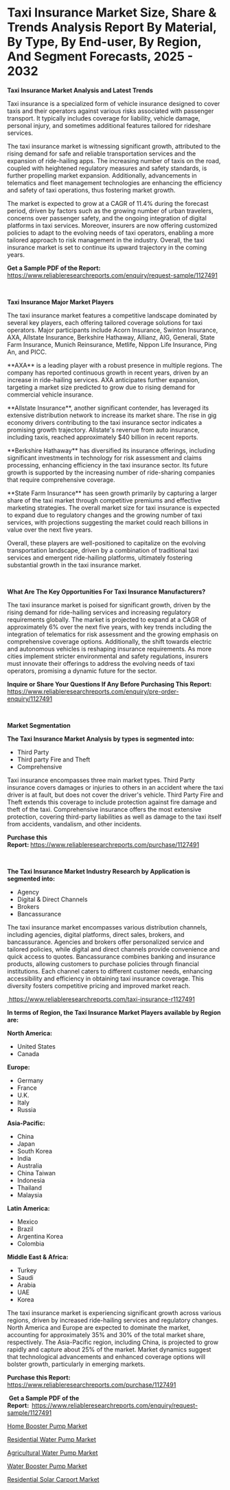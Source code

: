<p><h1>Taxi Insurance Market Size, Share & Trends Analysis Report By Material, By Type, By End-user, By Region, And Segment Forecasts, 2025 - 2032</h1></p><p><strong>Taxi Insurance Market Analysis and Latest Trends</strong></p>
<p><p>Taxi insurance is a specialized form of vehicle insurance designed to cover taxis and their operators against various risks associated with passenger transport. It typically includes coverage for liability, vehicle damage, personal injury, and sometimes additional features tailored for rideshare services.</p><p>The taxi insurance market is witnessing significant growth, attributed to the rising demand for safe and reliable transportation services and the expansion of ride-hailing apps. The increasing number of taxis on the road, coupled with heightened regulatory measures and safety standards, is further propelling market expansion. Additionally, advancements in telematics and fleet management technologies are enhancing the efficiency and safety of taxi operations, thus fostering market growth.</p><p>The market is expected to grow at a CAGR of 11.4% during the forecast period, driven by factors such as the growing number of urban travelers, concerns over passenger safety, and the ongoing integration of digital platforms in taxi services. Moreover, insurers are now offering customized policies to adapt to the evolving needs of taxi operators, enabling a more tailored approach to risk management in the industry. Overall, the taxi insurance market is set to continue its upward trajectory in the coming years.</p></p>
<p><strong>Get a Sample PDF of the Report:&nbsp;</strong> <a href="https://www.reliableresearchreports.com/enquiry/request-sample/1127491?utm_campaign=13&utm_medium=2&utm_source=Github&utm_content=ia&utm_term=06032025&utm_id=taxi-insurance">https://www.reliableresearchreports.com/enquiry/request-sample/1127491</a></p>
<p>&nbsp;</p>
<p><strong>Taxi Insurance Major Market Players</strong></p>
<p><p>The taxi insurance market features a competitive landscape dominated by several key players, each offering tailored coverage solutions for taxi operators. Major participants include Acorn Insurance, Swinton Insurance, AXA, Allstate Insurance, Berkshire Hathaway, Allianz, AIG, Generali, State Farm Insurance, Munich Reinsurance, Metlife, Nippon Life Insurance, Ping An, and PICC.</p><p>**AXA** is a leading player with a robust presence in multiple regions. The company has reported continuous growth in recent years, driven by an increase in ride-hailing services. AXA anticipates further expansion, targeting a market size predicted to grow due to rising demand for commercial vehicle insurance.</p><p>**Allstate Insurance**, another significant contender, has leveraged its extensive distribution network to increase its market share. The rise in gig economy drivers contributing to the taxi insurance sector indicates a promising growth trajectory. Allstate's revenue from auto insurance, including taxis, reached approximately $40 billion in recent reports.</p><p>**Berkshire Hathaway** has diversified its insurance offerings, including significant investments in technology for risk assessment and claims processing, enhancing efficiency in the taxi insurance sector. Its future growth is supported by the increasing number of ride-sharing companies that require comprehensive coverage.</p><p>**State Farm Insurance** has seen growth primarily by capturing a larger share of the taxi market through competitive premiums and effective marketing strategies. The overall market size for taxi insurance is expected to expand due to regulatory changes and the growing number of taxi services, with projections suggesting the market could reach billions in value over the next five years.</p><p>Overall, these players are well-positioned to capitalize on the evolving transportation landscape, driven by a combination of traditional taxi services and emergent ride-hailing platforms, ultimately fostering substantial growth in the taxi insurance market.</p></p>
<p>&nbsp;</p>
<p><strong>What Are The Key Opportunities For Taxi Insurance Manufacturers?</strong></p>
<p><p>The taxi insurance market is poised for significant growth, driven by the rising demand for ride-hailing services and increasing regulatory requirements globally. The market is projected to expand at a CAGR of approximately 6% over the next five years, with key trends including the integration of telematics for risk assessment and the growing emphasis on comprehensive coverage options. Additionally, the shift towards electric and autonomous vehicles is reshaping insurance requirements. As more cities implement stricter environmental and safety regulations, insurers must innovate their offerings to address the evolving needs of taxi operators, promising a dynamic future for the sector.</p></p>
<p><strong>Inquire or Share Your Questions If Any Before Purchasing This Report:</strong> <a href="https://www.reliableresearchreports.com/enquiry/pre-order-enquiry/1127491?utm_campaign=13&utm_medium=2&utm_source=Github&utm_content=ia&utm_term=06032025&utm_id=taxi-insurance">https://www.reliableresearchreports.com/enquiry/pre-order-enquiry/1127491</a></p>
<p>&nbsp;</p>
<p><strong>Market Segmentation</strong></p>
<p><strong>The Taxi Insurance Market Analysis by types is segmented into:</strong></p>
<p><ul><li>Third Party</li><li>Third party Fire and Theft</li><li>Comprehensive</li></ul></p>
<p><p>Taxi insurance encompasses three main market types. Third Party insurance covers damages or injuries to others in an accident where the taxi driver is at fault, but does not cover the driver's vehicle. Third Party Fire and Theft extends this coverage to include protection against fire damage and theft of the taxi. Comprehensive insurance offers the most extensive protection, covering third-party liabilities as well as damage to the taxi itself from accidents, vandalism, and other incidents.</p></p>
<p><strong>Purchase this Report:&nbsp;</strong><a href="https://www.reliableresearchreports.com/purchase/1127491?utm_campaign=13&utm_medium=2&utm_source=Github&utm_content=ia&utm_term=06032025&utm_id=taxi-insurance">https://www.reliableresearchreports.com/purchase/1127491</a></p>
<p>&nbsp;</p>
<p><strong>The Taxi Insurance Market Industry Research by Application is segmented into:</strong></p>
<p><ul><li>Agency</li><li>Digital & Direct Channels</li><li>Brokers</li><li>Bancassurance</li></ul></p>
<p><p>The taxi insurance market encompasses various distribution channels, including agencies, digital platforms, direct sales, brokers, and bancassurance. Agencies and brokers offer personalized service and tailored policies, while digital and direct channels provide convenience and quick access to quotes. Bancassurance combines banking and insurance products, allowing customers to purchase policies through financial institutions. Each channel caters to different customer needs, enhancing accessibility and efficiency in obtaining taxi insurance coverage. This diversity fosters competitive pricing and improved market reach.</p></p>
<p><a href="https://www.reliableresearchreports.com/taxi-insurance-r1127491?utm_campaign=13&utm_medium=2&utm_source=Github&utm_content=ia&utm_term=06032025&utm_id=taxi-insurance">&nbsp;https://www.reliableresearchreports.com/taxi-insurance-r1127491</a></p>
<p><strong>In terms of Region, the Taxi Insurance Market Players available by Region are:</strong></p>
<p>
    <p> <strong> North America: </strong>
        <ul>
            <li>United States</li>
            <li>Canada</li>
        </ul>
        </p> 
    <p> <strong> Europe: </strong>
        <ul>
            <li>Germany</li>
            <li>France</li>
            <li>U.K.</li>
            <li>Italy</li>
            <li>Russia</li>
        </ul>
        </p> 
    <p> <strong> Asia-Pacific: </strong>
        <ul>
            <li>China</li>
            <li>Japan</li>
            <li>South Korea</li>
            <li>India</li>
            <li>Australia</li>
            <li>China Taiwan</li>
            <li>Indonesia</li>
            <li>Thailand</li>
            <li>Malaysia</li>
        </ul>
        </p> 
    <p> <strong> Latin America: </strong>
        <ul>
            <li>Mexico</li>
            <li>Brazil</li>
            <li>Argentina Korea</li>
            <li>Colombia</li>
        </ul>
        </p> 
    <p> <strong> Middle East & Africa: </strong>
        <ul>
            <li>Turkey</li>
            <li>Saudi</li>
            <li>Arabia</li>
            <li>UAE</li>
            <li>Korea</li>
        </ul>
    </p>
    </p>
<p><p>The taxi insurance market is experiencing significant growth across various regions, driven by increased ride-hailing services and regulatory changes. North America and Europe are expected to dominate the market, accounting for approximately 35% and 30% of the total market share, respectively. The Asia-Pacific region, including China, is projected to grow rapidly and capture about 25% of the market. Market dynamics suggest that technological advancements and enhanced coverage options will bolster growth, particularly in emerging markets.</p></p>
<p><strong>Purchase this Report: </strong><a href="https://www.reliableresearchreports.com/purchase/1127491?utm_campaign=13&utm_medium=2&utm_source=Github&utm_content=ia&utm_term=06032025&utm_id=taxi-insurance">https://www.reliableresearchreports.com/purchase/1127491</a></p>
<p>&nbsp;<strong>Get a Sample PDF of the Report:&nbsp;&nbsp;</strong><a href="https://www.reliableresearchreports.com/enquiry/request-sample/1127491?utm_campaign=13&utm_medium=2&utm_source=Github&utm_content=ia&utm_term=06032025&utm_id=taxi-insurance">https://www.reliableresearchreports.com/enquiry/request-sample/1127491</a></p>
<p><strong></strong></p>
<p><p><a href="https://github.com/lestymbango/Market-Research-Report-List-1/blob/main/home-booster-pump-market.md?utm_campaign=13&utm_medium=2&utm_source=Github&utm_content=ia&utm_term=06032025&utm_id=taxi-insurance">Home Booster Pump Market</a></p><p><a href="https://github.com/anesimazikpd/Market-Research-Report-List-1/blob/main/residential-water-pump-market.md?utm_campaign=13&utm_medium=2&utm_source=Github&utm_content=ia&utm_term=06032025&utm_id=taxi-insurance">Residential Water Pump Market</a></p><p><a href="https://github.com/tafuaraasswn/Market-Research-Report-List-1/blob/main/agricultural-water-pump-market.md?utm_campaign=13&utm_medium=2&utm_source=Github&utm_content=ia&utm_term=06032025&utm_id=taxi-insurance">Agricultural Water Pump Market</a></p><p><a href="https://github.com/peggiputra7o/Market-Research-Report-List-1/blob/main/water-booster-pump-market.md?utm_campaign=13&utm_medium=2&utm_source=Github&utm_content=ia&utm_term=06032025&utm_id=taxi-insurance">Water Booster Pump Market</a></p><p><a href="https://github.com/felishtimoti/Market-Research-Report-List-1/blob/main/residential-solar-carport-market.md?utm_campaign=13&utm_medium=2&utm_source=Github&utm_content=ia&utm_term=06032025&utm_id=taxi-insurance">Residential Solar Carport Market</a></p></p>
